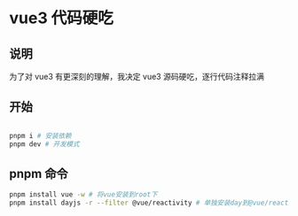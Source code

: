 # vue3 代码硬吃

## 说明

为了对 vue3 有更深刻的理解，我决定 vue3 源码硬吃，逐行代码注释拉满

## 开始

```bash

pnpm i # 安装依赖
pnpm dev # 开发模式

```
## pnpm 命令
```bash
pnpm install vue -w # 将vue安装到root下
pnpm install dayjs -r --filter @vue/reactivity # 单独安装day到@vue/reactivity
```